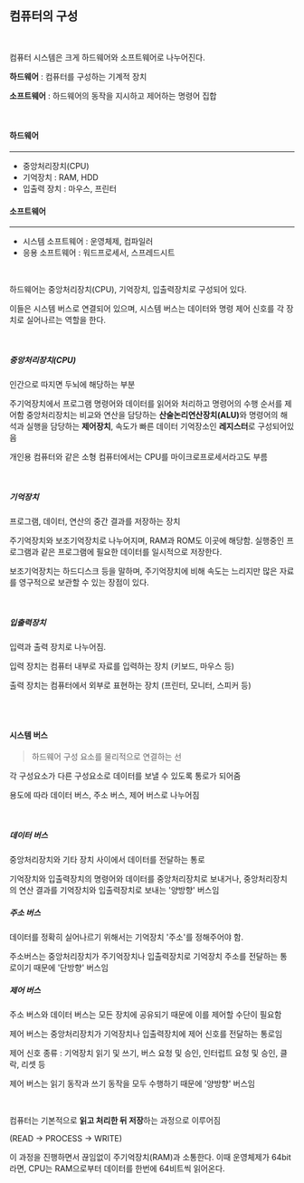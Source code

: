 ## 컴퓨터의 구성

<br>

컴퓨터 시스템은 크게 하드웨어와 소프트웨어로 나누어진다.

**하드웨어** : 컴퓨터를 구성하는 기계적 장치

**소프트웨어** : 하드웨어의 동작을 지시하고 제어하는 명령어 집합

<br>

#### 하드웨어

---

- 중앙처리장치(CPU)
- 기억장치 : RAM, HDD
- 입출력 장치 : 마우스, 프린터

#### 소프트웨어

---

- 시스템 소프트웨어 : 운영체제, 컴파일러
- 응용 소프트웨어 : 워드프로세서, 스프레드시트

<br>

하드웨어는 중앙처리장치(CPU), 기억장치, 입출력장치로 구성되어 있다.

이들은 시스템 버스로 연결되어 있으며, 시스템 버스는 데이터와 명령 제어 신호를 각 장치로 실어나르는 역할을 한다.

<br>

##### 중앙처리장치(CPU)

인간으로 따지면 두뇌에 해당하는 부분

주기억장치에서 프로그램 명령어와 데이터를 읽어와 처리하고 명령어의 수행 순서를 제어함
중앙처리장치는 비교와 연산을 담당하는 <strong>산술논리연산장치(ALU)</strong>와 명령어의 해석과 실행을 담당하는 **제어장치**, 속도가 빠른 데이터 기억장소인 **레지스터**로 구성되어있음

개인용 컴퓨터와 같은 소형 컴퓨터에서는 CPU를 마이크로프로세서라고도 부름

<br>

##### 기억장치

프로그램, 데이터, 연산의 중간 결과를 저장하는 장치

주기억장치와 보조기억장치로 나누어지며, RAM과 ROM도 이곳에 해당함. 실행중인 프로그램과 같은 프로그램에 필요한 데이터를 일시적으로 저장한다.

보조기억장치는 하드디스크 등을 말하며, 주기억장치에 비해 속도는 느리지만 많은 자료를 영구적으로 보관할 수 있는 장점이 있다.

<br>

##### 입출력장치

입력과 출력 장치로 나누어짐. 

입력 장치는 컴퓨터 내부로 자료를 입력하는 장치 (키보드, 마우스 등)

출력 장치는 컴퓨터에서 외부로 표현하는 장치 (프린터, 모니터, 스피커 등)

<br>

<br>

#### 시스템 버스

> 하드웨어 구성 요소를 물리적으로 연결하는 선

각 구성요소가 다른 구성요소로 데이터를 보낼 수 있도록 통로가 되어줌

용도에 따라 데이터 버스, 주소 버스, 제어 버스로 나누어짐

<br>

##### 데이터 버스

중앙처리장치와 기타 장치 사이에서 데이터를 전달하는 통로

기억장치와 입출력장치의 명령어와 데이터를 중앙처리장치로 보내거나, 중앙처리장치의 연산 결과를 기억장치와 입출력장치로 보내는 '양방향' 버스임

##### 주소 버스

데이터를 정확히 실어나르기 위해서는 기억장치 '주소'를 정해주어야 함.

주소버스는 중앙처리장치가 주기억장치나 입출력장치로 기억장치 주소를 전달하는 통로이기 때문에 '단방향' 버스임

##### 제어 버스

주소 버스와 데이터 버스는 모든 장치에 공유되기 때문에 이를 제어할 수단이 필요함

제어 버스는 중앙처리장치가 기억장치나 입출력장치에 제어 신호를 전달하는 통로임

제어 신호 종류 : 기억장치 읽기 및 쓰기, 버스 요청 및 승인, 인터럽트 요청 및 승인, 클락, 리셋 등

제어 버스는 읽기 동작과 쓰기 동작을 모두 수행하기 때문에 '양방향' 버스임

<br>

컴퓨터는 기본적으로 **읽고 처리한 뒤 저장**하는 과정으로 이루어짐

(READ → PROCESS → WRITE)

이 과정을 진행하면서 끊임없이 주기억장치(RAM)과 소통한다. 이때 운영체제가 64bit라면, CPU는 RAM으로부터 데이터를 한번에 64비트씩 읽어온다.

<br>
